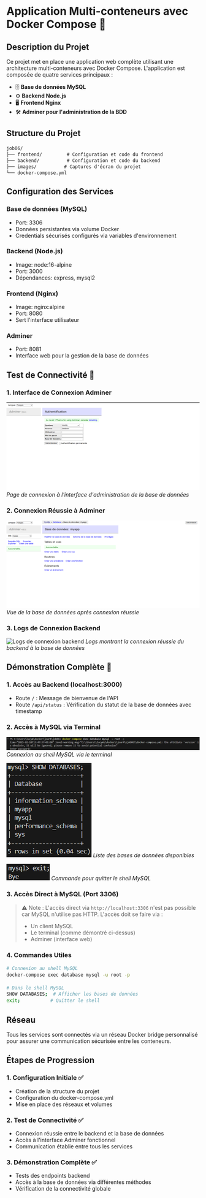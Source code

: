# Application Multi-conteneurs avec Docker Compose 🐳

## Description du Projet
Ce projet met en place une application web complète utilisant une architecture multi-conteneurs avec Docker Compose. L'application est composée de quatre services principaux :

- 🗄️ **Base de données MySQL**
- ⚙️ **Backend Node.js**
- 🖥️ **Frontend Nginx**
- 🛠️ **Adminer pour l'administration de la BDD**

## Structure du Projet
```
job06/
├── frontend/         # Configuration et code du frontend
├── backend/          # Configuration et code du backend
├── images/          # Captures d'écran du projet
└── docker-compose.yml
```

## Configuration des Services

### Base de données (MySQL)
- Port: 3306
- Données persistantes via volume Docker
- Credentials sécurisés configurés via variables d'environnement

### Backend (Node.js)
- Image: node:16-alpine
- Port: 3000
- Dépendances: express, mysql2

### Frontend (Nginx)
- Image: nginx:alpine
- Port: 8080
- Sert l'interface utilisateur

### Adminer
- Port: 8081
- Interface web pour la gestion de la base de données

## Test de Connectivité 🔌

### 1. Interface de Connexion Adminer
![Interface de connexion Adminer](images/1.adminer-login.png)
*Page de connexion à l'interface d'administration de la base de données*

### 2. Connexion Réussie à Adminer
![Connexion réussie à Adminer](images/2.adminer-connected.png)
*Vue de la base de données après connexion réussie*

### 3. Logs de Connexion Backend
![Logs de connexion backend](images/3.backend-connected.png)
*Logs montrant la connexion réussie du backend à la base de données*

## Démonstration Complète 🚀

### 1. Accès au Backend (localhost:3000)
- Route `/` : Message de bienvenue de l'API
- Route `/api/status` : Vérification du statut de la base de données avec timestamp

### 2. Accès à MySQL via Terminal
![Connexion à MySQL](images/4.mysql-connect.png)
*Connexion au shell MySQL via le terminal*

![Affichage des bases de données](images/5.mysql-databases.png)
*Liste des bases de données disponibles*

![Sortie du shell MySQL](images/6.mysql-exit.png)
*Commande pour quitter le shell MySQL*

### 3. Accès Direct à MySQL (Port 3306)
> ⚠️ Note : L'accès direct via `http://localhost:3306` n'est pas possible car MySQL n'utilise pas HTTP. L'accès doit se faire via :
> - Un client MySQL
> - Le terminal (comme démontré ci-dessus)
> - Adminer (interface web)

### 4. Commandes Utiles
```bash
# Connexion au shell MySQL
docker-compose exec database mysql -u root -p

# Dans le shell MySQL
SHOW DATABASES;  # Afficher les bases de données
exit;           # Quitter le shell
```

## Réseau
Tous les services sont connectés via un réseau Docker bridge personnalisé pour assurer une communication sécurisée entre les conteneurs.

## Étapes de Progression

### 1. Configuration Initiale ✅
- Création de la structure du projet
- Configuration du docker-compose.yml
- Mise en place des réseaux et volumes

### 2. Test de Connectivité ✅
- Connexion réussie entre le backend et la base de données
- Accès à l'interface Adminer fonctionnel
- Communication établie entre tous les services

### 3. Démonstration Complète ✅
- Tests des endpoints backend
- Accès à la base de données via différentes méthodes
- Vérification de la connectivité globale
